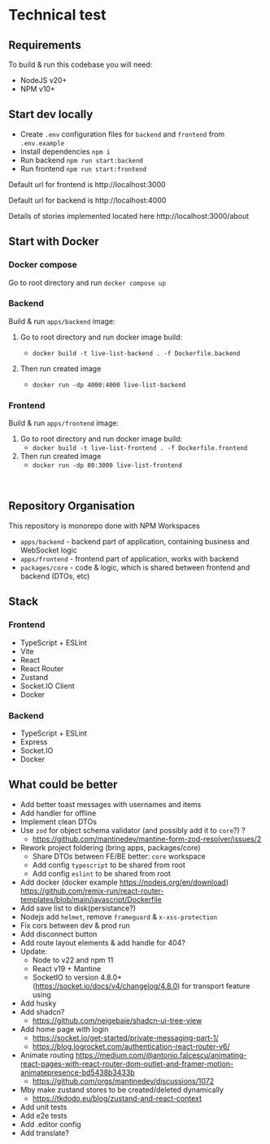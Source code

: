 # Technical test

## Requirements

To build & run this codebase you will need:
- NodeJS v20+
- NPM v10+

## Start dev locally

- Create `.env` configuration files for `backend` and `frontend` from `.env.example`
- Install dependencies `npm i`
- Run backend `npm run start:backend`
- Run frontend `npm run start:frontend`

Default url for frontend is http://localhost:3000

Default url for backend is http://localhost:4000

Details of stories implemented located here http://localhost:3000/about

## Start with Docker

### Docker compose

Go to root directory and run `docker compose up`

### Backend

Build & run `apps/backend` image:

1. Go to root directory and run docker image build:
    - `docker build -t live-list-backend . -f Dockerfile.backend`

2. Then run created image
    - `docker run -dp 4000:4000 live-list-backend`
  
### Frontend

Build & run `apps/frontend` image:

1. Go to root directory and run docker image build:
    - `docker build -t live-list-frontend . -f Dockerfile.frontend`
2. Then run created image
    - `docker run -dp 80:3000 live-list-frontend`

<br/>

## Repository Organisation

This repository is monorepo done with NPM Workspaces

- `apps/backend` - backend part of application, containing business and WebSocket logic
- `apps/frontend` - frontend part of application, works with backend
- `packages/core` - code & logic, which is shared between frontend and backend (DTOs, etc)

## Stack

### Frontend

- TypeScript + ESLint
- Vite
- React
- React Router
- Zustand
- Socket.IO Client
- Docker

### Backend

- TypeScript + ESLint
- Express
- Socket.IO
- Docker

## What could be better

- Add better toast messages with usernames and items
- Add handler for offline
- Implement clean DTOs
- Use `zod` for object schema validator (and possibly add it to `core`?) ?
  - https://github.com/mantinedev/mantine-form-zod-resolver/issues/2
- Rework project foldering (bring apps, packages/core)
  - Share DTOs between FE/BE better: `core` workspace
  - Add config `typescript` to be shared from root
  - Add config `eslint` to be shared from root
- Add docker (docker example https://nodejs.org/en/download) https://github.com/remix-run/react-router-templates/blob/main/javascript/Dockerfile
- Add save list to disk(persistance?)
- Nodejs add `helmet`, remove `frameguard` & `x-xss-protection`
- Fix cors between dev & prod run
- Add disconnect button
- Add route layout elements & add handle for 404?
- Update:
  - Node to v22 and npm 11
  - React v19 + Mantine
  - SocketIO to version 4.8.0+ (https://socket.io/docs/v4/changelog/4.8.0) for transport feature using
- Add husky
- Add shadcn?
  - https://github.com/neigebaie/shadcn-ui-tree-view
- Add home page with login
  - https://socket.io/get-started/private-messaging-part-1/
  - https://blog.logrocket.com/authentication-react-router-v6/
- Animate routing https://medium.com/@antonio.falcescu/animating-react-pages-with-react-router-dom-outlet-and-framer-motion-animatepresence-bd5438b3433b
  - https://github.com/orgs/mantinedev/discussions/1072
- Mby make zustand stores to be created/deleted dynamically
  - https://tkdodo.eu/blog/zustand-and-react-context
- Add unit tests
- Add e2e tests
- Add .editor config
- Add translate?
